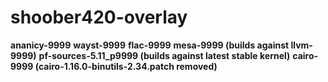 # shoober420-overlay

__ananicy-9999__
__wayst-9999__
__flac-9999__
__mesa-9999 (builds against llvm-9999)__
__pf-sources-5.11_p9999 (builds against latest stable kernel)__
__cairo-9999 (cairo-1.16.0-binutils-2.34.patch removed)__

